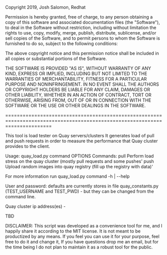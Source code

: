 Copyright 2019, Josh Salomon, Redhat

Permission is hereby granted, free of charge, to any person obtaining a copy of this software and associated documentation files (the "Software"), to deal in the Software without restriction, including without limitation the rights to use, copy, modify, merge, publish, distribute, sublicense, and/or sell copies of the Software, and to permit persons to whom the Software is furnished to do so, subject to the following conditions:

The above copyright notice and this permission notice shall be included in all copies or substantial portions of the Software.

THE SOFTWARE IS PROVIDED "AS IS", WITHOUT WARRANTY OF ANY KIND, EXPRESS OR IMPLIED, INCLUDING BUT NOT LIMITED TO THE WARRANTIES OF MERCHANTABILITY, FITNESS FOR A PARTICULAR PURPOSE AND NONINFRINGEMENT. IN NO EVENT SHALL THE AUTHORS OR COPYRIGHT HOLDERS BE LIABLE FOR ANY CLAIM, DAMAGES OR OTHER LIABILITY, WHETHER IN AN ACTION OF CONTRACT, TORT OR OTHERWISE, ARISING FROM, OUT OF OR IN CONNECTION WITH THE SOFTWARE OR THE USE OR OTHER DEALINGS IN THE SOFTWARE.

============================================================================================================================

This tool is load tester on Quay servers/clusters
It generates load of pull and push requests in order to measure the performance that Quay cluster provides to the client.

Usage: quay_load.py command OPTIONS
    Commands:
      pull       Perform load stress on the quay cluster (mostly pull requests and some pushes'
      push       Upload random images into quay registry (fill up the registry with data)'

For more information run 
quay_load.py command -h | --help

User and password: defaults are currently stores in file quay_constants.py (TEST_USERNAME and TEST_PWD) - but they can be changed from the command line.

Quay cluster ip address(es) -

TBD

DISCLAIMER:
This script was developed as a convenience tool for me, and I happily share it according to the MIT license. It is not meant to be productized by any means. If you feel you can use it for your purpose, feel free to do it and change it, If you have questions drop me an email, but for the time being I do not plan to maintain it as a robust tool for the public.
